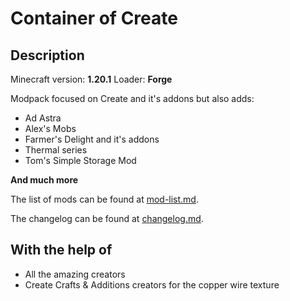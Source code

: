 # Container of Create

## Description

Minecraft version: **1.20.1**
Loader: **Forge**

Modpack focused on Create and it's addons but also adds:

- Ad Astra
- Alex's Mobs
- Farmer's Delight and it's addons
- Thermal series
- Tom's Simple Storage Mod

**And much more**

The list of mods can be found at [mod-list.md](mod-list.md).

The changelog can be found at [changelog.md](changelog.md).

## With the help of

- All the amazing creators
- Create Crafts & Additions creators for the copper wire texture
